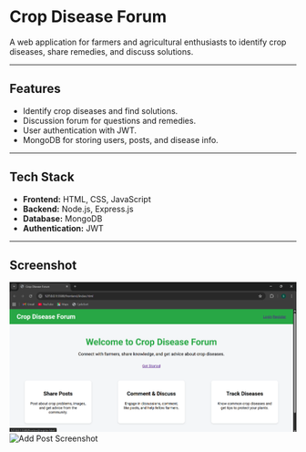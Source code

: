# Crop Disease Forum

A web application for farmers and agricultural enthusiasts to identify crop diseases, share remedies, and discuss solutions.

---

## Features
- Identify crop diseases and find solutions.
- Discussion forum for questions and remedies.
- User authentication with JWT.
- MongoDB for storing users, posts, and disease info.

---

## Tech Stack
- **Frontend:** HTML, CSS, JavaScript  
- **Backend:** Node.js, Express.js  
- **Database:** MongoDB  
- **Authentication:** JWT

---
## Screenshot



<img src="https://github.com/ShashankVBhat17/crop-disease-forum/raw/6da2e898c8972f4f56cfce132600df879a47fa1d/Screenshot%202025-08-24%20132915.png" alt="Add Post Screenshot" width="700"/>

<img src="https://github.com/ShashankVBhat17/crop-disease-forum/raw/[6da2e898c8972f4f56cfce132600df879a47fa1d/Screenshot%202025-08-24%20132915.png](https://github.com/ShashankVBhat17/crop-disease-forum/blob/15fb1541a81569c92c2ab961e336e9bdc5e8d73e/Screenshot%202025-08-24%20133013.png)" alt="Add Post Screenshot" width="700"/>


